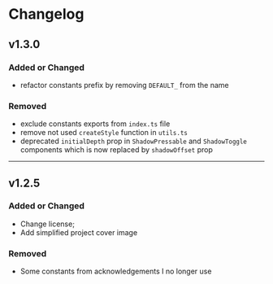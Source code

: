 # Changelog

## v1.3.0

### Added or Changed

- refactor constants prefix by removing `DEFAULT_` from the name

### Removed

- exclude constants exports from `index.ts` file
- remove not used `createStyle` function in `utils.ts`
- deprecated `initialDepth` prop in `ShadowPressable` and `ShadowToggle` components which is now replaced by `shadowOffset` prop

---

## v1.2.5

### Added or Changed

- Change license;
- Add simplified project cover image

### Removed

- Some constants from acknowledgements I no longer use

